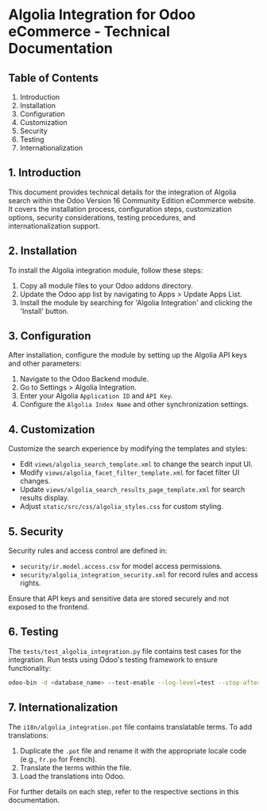 # Algolia Integration for Odoo eCommerce - Technical Documentation

## Table of Contents

1. Introduction
2. Installation
3. Configuration
4. Customization
5. Security
6. Testing
7. Internationalization

## 1. Introduction

This document provides technical details for the integration of Algolia search within the Odoo Version 16 Community Edition eCommerce website. It covers the installation process, configuration steps, customization options, security considerations, testing procedures, and internationalization support.

## 2. Installation

To install the Algolia integration module, follow these steps:

1. Copy all module files to your Odoo addons directory.
2. Update the Odoo app list by navigating to Apps > Update Apps List.
3. Install the module by searching for 'Algolia Integration' and clicking the 'Install' button.

## 3. Configuration

After installation, configure the module by setting up the Algolia API keys and other parameters:

1. Navigate to the Odoo Backend module.
2. Go to Settings > Algolia Integration.
3. Enter your Algolia `Application ID` and `API Key`.
4. Configure the `Algolia Index Name` and other synchronization settings.

## 4. Customization

Customize the search experience by modifying the templates and styles:

- Edit `views/algolia_search_template.xml` to change the search input UI.
- Modify `views/algolia_facet_filter_template.xml` for facet filter UI changes.
- Update `views/algolia_search_results_page_template.xml` for search results display.
- Adjust `static/src/css/algolia_styles.css` for custom styling.

## 5. Security

Security rules and access control are defined in:

- `security/ir.model.access.csv` for model access permissions.
- `security/algolia_integration_security.xml` for record rules and access rights.

Ensure that API keys and sensitive data are stored securely and not exposed to the frontend.

## 6. Testing

The `tests/test_algolia_integration.py` file contains test cases for the integration. Run tests using Odoo's testing framework to ensure functionality:

```sh
odoo-bin -d <database_name> --test-enable --log-level=test --stop-after-init -i algolia_integration
```

## 7. Internationalization

The `i18n/algolia_integration.pot` file contains translatable terms. To add translations:

1. Duplicate the `.pot` file and rename it with the appropriate locale code (e.g., `fr.po` for French).
2. Translate the terms within the file.
3. Load the translations into Odoo.

For further details on each step, refer to the respective sections in this documentation.